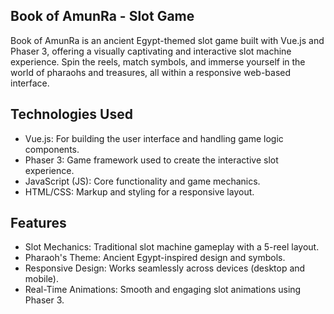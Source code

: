 ## Book of AmunRa - Slot Game

Book of AmunRa is an ancient Egypt-themed slot game built with Vue.js and Phaser 3, offering a visually captivating and interactive slot machine experience. Spin the reels, match symbols, and immerse yourself in the world of pharaohs and treasures, all within a responsive web-based interface.

## Technologies Used

- Vue.js: For building the user interface and handling game logic components.
- Phaser 3: Game framework used to create the interactive slot experience.
- JavaScript (JS): Core functionality and game mechanics.
- HTML/CSS: Markup and styling for a responsive layout.

## Features

- Slot Mechanics: Traditional slot machine gameplay with a 5-reel layout.
- Pharaoh's Theme: Ancient Egypt-inspired design and symbols.
- Responsive Design: Works seamlessly across devices (desktop and mobile).
- Real-Time Animations: Smooth and engaging slot animations using Phaser 3.
